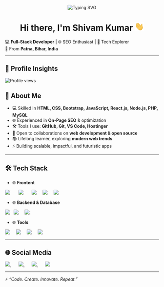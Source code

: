 <!-- Futuristic Animated GitHub Profile README for Shivam Kumar -->

<p align="center">
  <img src="https://readme-typing-svg.herokuapp.com?font=Fira+Code&weight=500&size=24&duration=4000&pause=1000&color=00F7FF&center=true&vCenter=true&width=600&lines=Hi%2C+I'm+Shivam+Kumar+👋;Full-Stack+Developer+💻;SEO+Enthusiast+🌐;Open+Source+Contributor+🚀;Always+Learning+%26+Building+✨" alt="Typing SVG" />
</p>

<h1 align="center">Hi there, I'm Shivam Kumar <img src="https://raw.githubusercontent.com/ABSphreak/ABSphreak/master/gifs/Hi.gif" width="30px"></h1>

💻 **Full-Stack Developer** | 🌐 SEO Enthusiast | 🚀 Tech Explorer  
📍 From **Patna, Bihar, India**  

---

## 👀 Profile Insights  

<p align="left">
  <!-- Profile View Counter -->
  <img src="https://komarev.com/ghpvc/?username=Shivam-developer-2025&label=👁️‍🗨️+Profile+Views&color=blueviolet&style=for-the-badge" alt="Profile views" />
  &nbsp;&nbsp;
</p>

## 🌟 About Me  
- 💻 Skilled in **HTML, CSS, Bootstrap, JavaScript, React.js, Node.js, PHP, MySQL**  
- 🌐 Experienced in **On-Page SEO** & optimization  
- 🛠️ Tools I use: **GitHub, Git, VS Code, Hostinger**  
- 🤝 Open to collaborations on **web development & open source**  
- 📚 Lifelong learner, exploring **modern web trends**  
- ⚡ Building scalable, impactful, and futuristic apps  

---

## 🛠️ Tech Stack  

- 🌐 **Frontent**
<p align="start">
  <img src="https://img.shields.io/badge/HTML5-E34F26?style=for-the-badge&logo=html5&logoColor=white" /> &nbsp; &nbsp; &nbsp;
  <img src="https://img.shields.io/badge/CSS3-1572B6?style=for-the-badge&logo=css3&logoColor=white" /> &nbsp; &nbsp; &nbsp;
  <img src="https://img.shields.io/badge/Bootstrap-7952B3?style=for-the-badge&logo=bootstrap&logoColor=white" /> &nbsp; &nbsp;
  <img src="https://img.shields.io/badge/JavaScript-F7DF1E?style=for-the-badge&logo=javascript&logoColor=black" /> &nbsp; &nbsp;
  <img src="https://img.shields.io/badge/React-20232A?style=for-the-badge&logo=react&logoColor=61DAFB" /> &nbsp; &nbsp;
</p>

- 🌐 **Backend & Database**
<p align="start">
  <img src="https://img.shields.io/badge/Node.js-339933?style=for-the-badge&logo=nodedotjs&logoColor=white" /> &nbsp; 
  <img src="https://img.shields.io/badge/PHP-777BB4?style=for-the-badge&logo=php&logoColor=white" /> &nbsp; &nbsp;
  <img src="https://img.shields.io/badge/MySQL-005C84?style=for-the-badge&logo=mysql&logoColor=white" /> &nbsp; &nbsp;
</p>

- 🌐 **Tools**
<p align="start">
  <img src="https://img.shields.io/badge/Git-F05032?style=for-the-badge&logo=git&logoColor=white" /> &nbsp; &nbsp;
  <img src="https://img.shields.io/badge/GitHub-181717?style=for-the-badge&logo=github&logoColor=white" /> &nbsp; &nbsp;
  <img src="https://img.shields.io/badge/VS_Code-0078D4?style=for-the-badge&logo=visual-studio-code&logoColor=white" /> &nbsp; &nbsp;
  <img src="https://img.shields.io/badge/Hostinger-673DE6?style=for-the-badge&logo=hostinger&logoColor=white" />&nbsp; &nbsp;
</p>



---
## 🌐 **Social Media**  
<p align="start">
  <a href="https://www.linkedin.com/in/shivam-kumar-28cse23/">
    <img src="https://img.shields.io/badge/LinkedIn-0077B5?style=for-the-badge&logo=linkedin&logoColor=white" />
  </a> &nbsp; &nbsp; &nbsp;
  <a href="https://www.instagram.com/the_ighunter/">
    <img src="https://img.shields.io/badge/Instagram-E4405F?style=for-the-badge&logo=instagram&logoColor=white" />
  </a> &nbsp; &nbsp; &nbsp;
  <a href="https://www.facebook.com/shivam.kumarshah.737">
    <img src="https://img.shields.io/badge/Facebook-1877F2?style=for-the-badge&logo=facebook&logoColor=white" />
  </a> &nbsp; &nbsp; &nbsp;
  <a href="https://github.com/Shivam-developer-2025/Portfolio-Shivam-Kumar">
    <img src="https://img.shields.io/badge/Portfolio-000000?style=for-the-badge&logo=firefox&logoColor=white" />
  </a>
</p>

---

⚡ *“Code. Create. Innovate. Repeat.”*  
